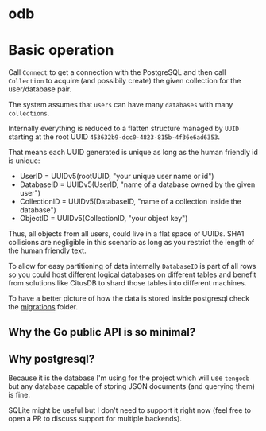# odb

# Basic operation

Call `Connect` to get a connection with the PostgreSQL and then call `Collection` to
acquire (and possibily create) the given collection for the user/database pair.

The system assumes that `users` can have many `databases` with many `collections`.

Internally everything is reduced to a flatten structure managed by `UUID` starting at the root UUID `453632b9-dcc0-4823-815b-4f36e6ad6353`.

That means each UUID generated is unique as long as the human friendly id is unique:

- UserID = UUIDv5(rootUUID, "your unique user name or id")
- DatabaseID = UUIDv5(UserID, "name of a database owned by the given user")
- CollectionID = UUIDv5(DatabaseID, "name of a collection inside the database")
- ObjectID = UUIDv5(CollectionID, "your object key")

Thus, all objects from all users, could live in a flat space of UUIDs. SHA1 collisions are negligible in this scenario as long as you restrict the length of the human friendly text.

To allow for easy partitioning of data internally `DatabaseID` is part of all rows so you could host different logical databases on different tables and benefit from solutions like CitusDB to shard those tables into different machines.

To have a better picture of how the data is stored inside postgresql check the [migrations](./migrations) folder.

## Why the Go public API is so minimal?

## Why postgresql?

Because it is the database I'm using for the project which will use `tengodb` but any database capable of storing JSON documents (and querying them) is fine.

SQLite might be useful but I don't need to support it right now (feel free to open a PR to discuss support for multiple backends).
